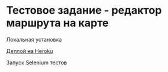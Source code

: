 Тестовое задание - редактор маршрута на карте
=============================================

Локальная установка

[Деплой на Heroku]()

Запуск Selenium тестов

